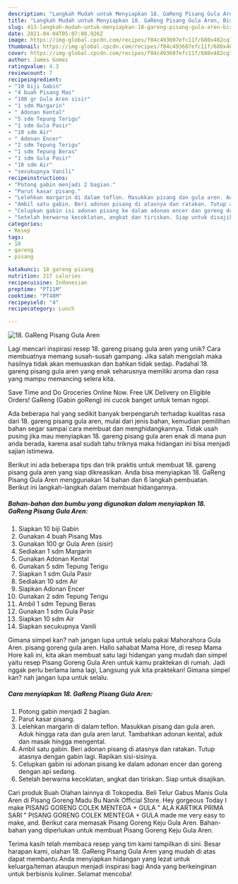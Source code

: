 ```yaml
---
description: "Langkah Mudah untuk Menyiapkan 18. GaReng Pisang Gula Aren, Bisa Manjain Lidah"
title: "Langkah Mudah untuk Menyiapkan 18. GaReng Pisang Gula Aren, Bisa Manjain Lidah"
slug: 413-langkah-mudah-untuk-menyiapkan-18-gareng-pisang-gula-aren-bisa-manjain-lidah
date: 2021-04-04T05:07:08.926Z
image: https://img-global.cpcdn.com/recipes/f04c493607efc11f/680x482cq70/18-gareng-pisang-gula-aren-foto-resep-utama.jpg
thumbnail: https://img-global.cpcdn.com/recipes/f04c493607efc11f/680x482cq70/18-gareng-pisang-gula-aren-foto-resep-utama.jpg
cover: https://img-global.cpcdn.com/recipes/f04c493607efc11f/680x482cq70/18-gareng-pisang-gula-aren-foto-resep-utama.jpg
author: James Gomez
ratingvalue: 4.3
reviewcount: 7
recipeingredient:
- "10 biji Gabin"
- "4 buah Pisang Mas"
- "100 gr Gula Aren sisir"
- "1 sdm Margarin"
- " Adonan Kental"
- "5 sdm Tepung Terigu"
- "1 sdm Gula Pasir"
- "10 sdm Air"
- " Adonan Encer"
- "2 sdm Tepung Terigu"
- "1 sdm Tepung Beras"
- "1 sdm Gula Pasir"
- "10 sdm Air"
- "secukupnya Vanili"
recipeinstructions:
- "Potong gabin menjadi 2 bagian."
- "Parut kasar pisang."
- "Lelehkan margarin di dalam teflon. Masukkan pisang dan gula aren. Aduk hingga rata dan gula aren larut. Tambahkan adonan kental, aduk dan masak hingga mengental."
- "Ambil satu gabin. Beri adonan pisang di atasnya dan ratakan. Tutup atasnya dengan gabin lagi. Rapikan sisi-sisinya."
- "Celupkan gabin isi adonan pisang ke dalam adonan encer dan goreng dengan api sedang."
- "Setelah berwarna kecoklatan, angkat dan tiriskan. Siap untuk disajikan."
categories:
- Resep
tags:
- 18
- gareng
- pisang

katakunci: 18 gareng pisang 
nutrition: 217 calories
recipecuisine: Indonesian
preptime: "PT11M"
cooktime: "PT48M"
recipeyield: "4"
recipecategory: Lunch

---
```



![18. GaReng Pisang Gula Aren](https://img-global.cpcdn.com/recipes/f04c493607efc11f/680x482cq70/18-gareng-pisang-gula-aren-foto-resep-utama.jpg)

Lagi mencari inspirasi resep 18. gareng pisang gula aren yang unik? Cara membuatnya memang susah-susah gampang. Jika salah mengolah maka hasilnya tidak akan memuaskan dan bahkan tidak sedap. Padahal 18. gareng pisang gula aren yang enak seharusnya memiliki aroma dan rasa yang mampu memancing selera kita.

Save Time and Do Groceries Online Now. Free UK Delivery on Eligible Orders! GaReng (Gabin goReng) ini cucok banget untuk teman ngopi.

Ada beberapa hal yang sedikit banyak berpengaruh terhadap kualitas rasa dari 18. gareng pisang gula aren, mulai dari jenis bahan, kemudian pemilihan bahan segar sampai cara membuat dan menghidangkannya. Tidak usah pusing jika mau menyiapkan 18. gareng pisang gula aren enak di mana pun anda berada, karena asal sudah tahu triknya maka hidangan ini bisa menjadi sajian istimewa.


Berikut ini ada beberapa tips dan trik praktis untuk membuat 18. gareng pisang gula aren yang siap dikreasikan. Anda bisa menyiapkan 18. GaReng Pisang Gula Aren menggunakan 14 bahan dan 6 langkah pembuatan. Berikut ini langkah-langkah dalam membuat hidangannya.

<!--inarticleads1-->

##### Bahan-bahan dan bumbu yang digunakan dalam menyiapkan 18. GaReng Pisang Gula Aren:

1. Siapkan 10 biji Gabin
1. Gunakan 4 buah Pisang Mas
1. Gunakan 100 gr Gula Aren (sisir)
1. Sediakan 1 sdm Margarin
1. Gunakan  Adonan Kental
1. Gunakan 5 sdm Tepung Terigu
1. Siapkan 1 sdm Gula Pasir
1. Sediakan 10 sdm Air
1. Siapkan  Adonan Encer
1. Gunakan 2 sdm Tepung Terigu
1. Ambil 1 sdm Tepung Beras
1. Gunakan 1 sdm Gula Pasir
1. Siapkan 10 sdm Air
1. Siapkan secukupnya Vanili


Gimana simpel kan? nah jangan lupa untuk selalu pakai Mahorahora Gula Aren. pisang goreng gula aren. Hallo sahabat Mama Hore, di resep Mama Hore kali ini, kita akan membuat satu lagi hidangan yang mudah dan simpel yaitu resep Pisang Goreng Gula Aren untuk kamu praktekan di rumah. Jadi nggak perlu berlama lama lagi, Langsung yuk kita praktekan! Gimana simpel kan? nah jangan lupa untuk selalu. 

<!--inarticleads2-->

##### Cara menyiapkan 18. GaReng Pisang Gula Aren:

1. Potong gabin menjadi 2 bagian.
1. Parut kasar pisang.
1. Lelehkan margarin di dalam teflon. Masukkan pisang dan gula aren. Aduk hingga rata dan gula aren larut. Tambahkan adonan kental, aduk dan masak hingga mengental.
1. Ambil satu gabin. Beri adonan pisang di atasnya dan ratakan. Tutup atasnya dengan gabin lagi. Rapikan sisi-sisinya.
1. Celupkan gabin isi adonan pisang ke dalam adonan encer dan goreng dengan api sedang.
1. Setelah berwarna kecoklatan, angkat dan tiriskan. Siap untuk disajikan.


Cari produk Buah Olahan lainnya di Tokopedia. Beli Telur Gabus Manis Gula Aren di Pisang Goreng Madu Bu Nanik Official Store. Hey gorgeous Today I make PISANG GORENG COLEK MENTEGA + GULA &#34; ALA KARTIKA PRIMA SARI &#34; PISANG GORENG COLEK MENTEGA + GULA made me very easy to make, and. Berikut cara memasak Pisang Goreng Keju Gula Aren. Bahan-bahan yang diperlukan untuk membuat Pisang Goreng Keju Gula Aren. 

Terima kasih telah membaca resep yang tim kami tampilkan di sini. Besar harapan kami, olahan 18. GaReng Pisang Gula Aren yang mudah di atas dapat membantu Anda menyiapkan hidangan yang lezat untuk keluarga/teman ataupun menjadi inspirasi bagi Anda yang berkeinginan untuk berbisnis kuliner. Selamat mencoba!
